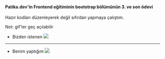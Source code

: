 #### Patika.dev'in Frontend eğitiminin bootstrap bölümünün 3. ve son ödevi

Hazır kodları düzenleyerek değil sıfırdan yapmaya çalıştım.

Not: gif'ler geç açılabilir

- Bizden istenen
![](/img/linkedin.gif)
-------
- Benim yaptığım
![](/img/linkedin-clone.gif)